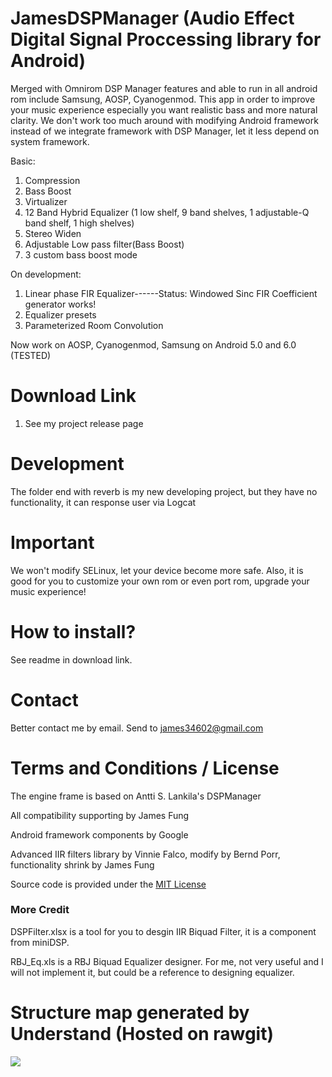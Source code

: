 # JamesDSPManager (Audio Effect Digital Signal Proccessing library for Android)
Merged with Omnirom DSP Manager features and able to run in all android rom include Samsung, AOSP, Cyanogenmod. 
This app in order to improve your music experience especially you want realistic bass and more natural clarity.
We don't work too much around with modifying Android framework instead of we integrate framework with DSP Manager, let it less depend on system framework.

Basic:

1. Compression
2. Bass Boost
3. Virtualizer
4. 12 Band Hybrid Equalizer (1 low shelf, 9 band shelves, 1 adjustable-Q band shelf, 1 high shelves)
5. Stereo Widen
6. Adjustable Low pass filter(Bass Boost)
7. 3 custom bass boost mode

On development:

1. Linear phase FIR Equalizer------Status: Windowed Sinc FIR Coefficient generator works!
2. Equalizer presets
3. Parameterized Room Convolution

Now work on AOSP, Cyanogenmod, Samsung on Android 5.0 and 6.0 (TESTED)

# Download Link
1. See my project release page

# Development
The folder end with reverb is my new developing project, but they have no functionality, it can response user via Logcat

# Important
We won't modify SELinux, let your device become more safe.
Also, it is good for you to customize your own rom or even port rom, upgrade your music experience!

# How to install?
See readme in download link.

# Contact
Better contact me by email. Send to james34602@gmail.com

# Terms and Conditions / License
The engine frame is based on Antti S. Lankila's DSPManager

All compatibility supporting by James Fung

Android framework components by Google

Advanced IIR filters library by Vinnie Falco, modify by Bernd Porr, functionality shrink by James Fung

Source code is provided under the [MIT License](http://www.opensource.org/licenses/mit-license.php)<br>

### More Credit
DSPFilter.xlsx is a tool for you to desgin IIR Biquad Filter, it is a component from miniDSP.

RBJ_Eq.xls is a RBJ Biquad Equalizer designer. For me, not very useful and I will not implement it, but could be a reference to designing equalizer.

# Structure map generated by Understand (Hosted on rawgit)
<a><img src="https://rawgit.com/james34602/JamesDSPManager/master/libjamesdsp_StructureMap.svg"/></a>
